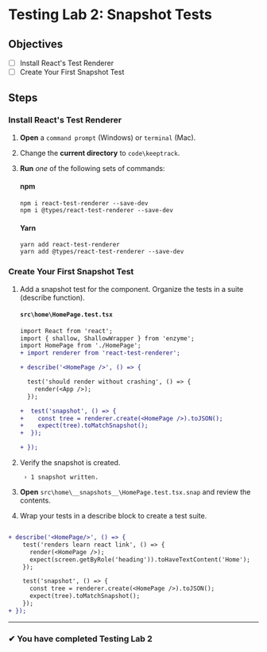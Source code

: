 # Testing Lab 2: Snapshot Tests

## Objectives

- [ ] Install React's Test Renderer
- [ ] Create Your First Snapshot Test

## Steps

### Install React's Test Renderer

1. **Open** a `command prompt` (Windows) or `terminal` (Mac).
1. Change the **current directory** to `code\keeptrack`.
1. **Run** _one_ of the following sets of commands:

   #### npm

   ```shell
   npm i react-test-renderer --save-dev
   npm i @types/react-test-renderer --save-dev
   ```

   #### Yarn

   ```shell
   yarn add react-test-renderer
   yarn add @types/react-test-renderer --save-dev
   ```

### Create Your First Snapshot Test

1. Add a snapshot test for the component. Organize the tests in a suite (describe function).

   #### `src\home\HomePage.test.tsx`

   ```diff
   import React from 'react';
   import { shallow, ShallowWrapper } from 'enzyme';
   import HomePage from './HomePage';
   + import renderer from 'react-test-renderer';

   + describe('<HomePage />', () => {

     test('should render without crashing', () => {
       render(<App />);
     });

   +  test('snapshot', () => {
   +    const tree = renderer.create(<HomePage />).toJSON();
   +    expect(tree).toMatchSnapshot();
   +  });

   + });
   ```

1. Verify the snapshot is created.

   ```shell
    › 1 snapshot written.
   ```

1. **Open** `src\home\__snapshots__\HomePage.test.tsx.snap` and review the contents.

1. Wrap your tests in a describe block to create a test suite.

```diff

+ describe('<HomePage/>', () => {
    test('renders learn react link', () => {
      render(<HomePage />);
      expect(screen.getByRole('heading')).toHaveTextContent('Home');
    });

    test('snapshot', () => {
      const tree = renderer.create(<HomePage />).toJSON();
      expect(tree).toMatchSnapshot();
    });
+ });
```

---

### &#10004; You have completed Testing Lab 2
